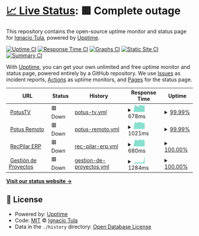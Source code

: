 # [📈 Live Status](https://logos914.github.io/potus-estado): <!--live status--> **🟥 Complete outage**

This repository contains the open-source uptime monitor and status page for [Ignacio Tula](www.logos.net.ar), powered by [Upptime](https://github.com/upptime/upptime).

[![Uptime CI](https://github.com/logos914/potus-estado/workflows/Uptime%20CI/badge.svg)](https://github.com/logos914/potus-estado/actions?query=workflow%3A%22Uptime+CI%22)
[![Response Time CI](https://github.com/logos914/potus-estado/workflows/Response%20Time%20CI/badge.svg)](https://github.com/logos914/potus-estado/actions?query=workflow%3A%22Response+Time+CI%22)
[![Graphs CI](https://github.com/logos914/potus-estado/workflows/Graphs%20CI/badge.svg)](https://github.com/logos914/potus-estado/actions?query=workflow%3A%22Graphs+CI%22)
[![Static Site CI](https://github.com/logos914/potus-estado/workflows/Static%20Site%20CI/badge.svg)](https://github.com/logos914/potus-estado/actions?query=workflow%3A%22Static+Site+CI%22)
[![Summary CI](https://github.com/logos914/potus-estado/workflows/Summary%20CI/badge.svg)](https://github.com/logos914/potus-estado/actions?query=workflow%3A%22Summary+CI%22)

With [Upptime](https://upptime.js.org), you can get your own unlimited and free uptime monitor and status page, powered entirely by a GitHub repository. We use [Issues](https://github.com/logos914/potus-estado/issues) as incident reports, [Actions](https://github.com/logos914/potus-estado/actions) as uptime monitors, and [Pages](https://logos914.github.io/potus-estado) for the status page.

<!--start: status pages-->
<!-- This summary is generated by Upptime (https://github.com/upptime/upptime) -->
<!-- Do not edit this manually, your changes will be overwritten -->
<!-- prettier-ignore -->
| URL | Status | History | Response Time | Uptime |
| --- | ------ | ------- | ------------- | ------ |
| <img alt="" src="https://icons.duckduckgo.com/ip3/tv.potus.ar.ico" height="13"> [PotusTV](https://tv.potus.ar) | 🟥 Down | [potus-tv.yml](https://github.com/logos914/potus-estado/commits/HEAD/history/potus-tv.yml) | <details><summary><img alt="Response time graph" src="./graphs/potus-tv/response-time-week.png" height="20"> 678ms</summary><br><a href="https://logos914.github.io/potus-estado/history/potus-tv"><img alt="Response time 813" src="https://img.shields.io/endpoint?url=https%3A%2F%2Fraw.githubusercontent.com%2Flogos914%2Fpotus-estado%2FHEAD%2Fapi%2Fpotus-tv%2Fresponse-time.json"></a><br><a href="https://logos914.github.io/potus-estado/history/potus-tv"><img alt="24-hour response time 716" src="https://img.shields.io/endpoint?url=https%3A%2F%2Fraw.githubusercontent.com%2Flogos914%2Fpotus-estado%2FHEAD%2Fapi%2Fpotus-tv%2Fresponse-time-day.json"></a><br><a href="https://logos914.github.io/potus-estado/history/potus-tv"><img alt="7-day response time 678" src="https://img.shields.io/endpoint?url=https%3A%2F%2Fraw.githubusercontent.com%2Flogos914%2Fpotus-estado%2FHEAD%2Fapi%2Fpotus-tv%2Fresponse-time-week.json"></a><br><a href="https://logos914.github.io/potus-estado/history/potus-tv"><img alt="30-day response time 924" src="https://img.shields.io/endpoint?url=https%3A%2F%2Fraw.githubusercontent.com%2Flogos914%2Fpotus-estado%2FHEAD%2Fapi%2Fpotus-tv%2Fresponse-time-month.json"></a><br><a href="https://logos914.github.io/potus-estado/history/potus-tv"><img alt="1-year response time 828" src="https://img.shields.io/endpoint?url=https%3A%2F%2Fraw.githubusercontent.com%2Flogos914%2Fpotus-estado%2FHEAD%2Fapi%2Fpotus-tv%2Fresponse-time-year.json"></a></details> | <details><summary><a href="https://logos914.github.io/potus-estado/history/potus-tv">99.99%</a></summary><a href="https://logos914.github.io/potus-estado/history/potus-tv"><img alt="All-time uptime 92.23%" src="https://img.shields.io/endpoint?url=https%3A%2F%2Fraw.githubusercontent.com%2Flogos914%2Fpotus-estado%2FHEAD%2Fapi%2Fpotus-tv%2Fuptime.json"></a><br><a href="https://logos914.github.io/potus-estado/history/potus-tv"><img alt="24-hour uptime 99.93%" src="https://img.shields.io/endpoint?url=https%3A%2F%2Fraw.githubusercontent.com%2Flogos914%2Fpotus-estado%2FHEAD%2Fapi%2Fpotus-tv%2Fuptime-day.json"></a><br><a href="https://logos914.github.io/potus-estado/history/potus-tv"><img alt="7-day uptime 99.99%" src="https://img.shields.io/endpoint?url=https%3A%2F%2Fraw.githubusercontent.com%2Flogos914%2Fpotus-estado%2FHEAD%2Fapi%2Fpotus-tv%2Fuptime-week.json"></a><br><a href="https://logos914.github.io/potus-estado/history/potus-tv"><img alt="30-day uptime 99.25%" src="https://img.shields.io/endpoint?url=https%3A%2F%2Fraw.githubusercontent.com%2Flogos914%2Fpotus-estado%2FHEAD%2Fapi%2Fpotus-tv%2Fuptime-month.json"></a><br><a href="https://logos914.github.io/potus-estado/history/potus-tv"><img alt="1-year uptime 93.13%" src="https://img.shields.io/endpoint?url=https%3A%2F%2Fraw.githubusercontent.com%2Flogos914%2Fpotus-estado%2FHEAD%2Fapi%2Fpotus-tv%2Fuptime-year.json"></a></details>
| <img alt="" src="https://icons.duckduckgo.com/ip3/remoto.potus.ar.ico" height="13"> [Potus Remoto](https://remoto.potus.ar) | 🟥 Down | [potus-remoto.yml](https://github.com/logos914/potus-estado/commits/HEAD/history/potus-remoto.yml) | <details><summary><img alt="Response time graph" src="./graphs/potus-remoto/response-time-week.png" height="20"> 1021ms</summary><br><a href="https://logos914.github.io/potus-estado/history/potus-remoto"><img alt="Response time 1313" src="https://img.shields.io/endpoint?url=https%3A%2F%2Fraw.githubusercontent.com%2Flogos914%2Fpotus-estado%2FHEAD%2Fapi%2Fpotus-remoto%2Fresponse-time.json"></a><br><a href="https://logos914.github.io/potus-estado/history/potus-remoto"><img alt="24-hour response time 905" src="https://img.shields.io/endpoint?url=https%3A%2F%2Fraw.githubusercontent.com%2Flogos914%2Fpotus-estado%2FHEAD%2Fapi%2Fpotus-remoto%2Fresponse-time-day.json"></a><br><a href="https://logos914.github.io/potus-estado/history/potus-remoto"><img alt="7-day response time 1021" src="https://img.shields.io/endpoint?url=https%3A%2F%2Fraw.githubusercontent.com%2Flogos914%2Fpotus-estado%2FHEAD%2Fapi%2Fpotus-remoto%2Fresponse-time-week.json"></a><br><a href="https://logos914.github.io/potus-estado/history/potus-remoto"><img alt="30-day response time 1091" src="https://img.shields.io/endpoint?url=https%3A%2F%2Fraw.githubusercontent.com%2Flogos914%2Fpotus-estado%2FHEAD%2Fapi%2Fpotus-remoto%2Fresponse-time-month.json"></a><br><a href="https://logos914.github.io/potus-estado/history/potus-remoto"><img alt="1-year response time 1249" src="https://img.shields.io/endpoint?url=https%3A%2F%2Fraw.githubusercontent.com%2Flogos914%2Fpotus-estado%2FHEAD%2Fapi%2Fpotus-remoto%2Fresponse-time-year.json"></a></details> | <details><summary><a href="https://logos914.github.io/potus-estado/history/potus-remoto">99.99%</a></summary><a href="https://logos914.github.io/potus-estado/history/potus-remoto"><img alt="All-time uptime 68.73%" src="https://img.shields.io/endpoint?url=https%3A%2F%2Fraw.githubusercontent.com%2Flogos914%2Fpotus-estado%2FHEAD%2Fapi%2Fpotus-remoto%2Fuptime.json"></a><br><a href="https://logos914.github.io/potus-estado/history/potus-remoto"><img alt="24-hour uptime 99.95%" src="https://img.shields.io/endpoint?url=https%3A%2F%2Fraw.githubusercontent.com%2Flogos914%2Fpotus-estado%2FHEAD%2Fapi%2Fpotus-remoto%2Fuptime-day.json"></a><br><a href="https://logos914.github.io/potus-estado/history/potus-remoto"><img alt="7-day uptime 99.99%" src="https://img.shields.io/endpoint?url=https%3A%2F%2Fraw.githubusercontent.com%2Flogos914%2Fpotus-estado%2FHEAD%2Fapi%2Fpotus-remoto%2Fuptime-week.json"></a><br><a href="https://logos914.github.io/potus-estado/history/potus-remoto"><img alt="30-day uptime 99.25%" src="https://img.shields.io/endpoint?url=https%3A%2F%2Fraw.githubusercontent.com%2Flogos914%2Fpotus-estado%2FHEAD%2Fapi%2Fpotus-remoto%2Fuptime-month.json"></a><br><a href="https://logos914.github.io/potus-estado/history/potus-remoto"><img alt="1-year uptime 93.14%" src="https://img.shields.io/endpoint?url=https%3A%2F%2Fraw.githubusercontent.com%2Flogos914%2Fpotus-estado%2FHEAD%2Fapi%2Fpotus-remoto%2Fuptime-year.json"></a></details>
| <img alt="" src="https://icons.duckduckgo.com/ip3/recpilar.potus.ar.ico" height="13"> [RecPilar ERP](https://recpilar.potus.ar) | 🟥 Down | [rec-pilar-erp.yml](https://github.com/logos914/potus-estado/commits/HEAD/history/rec-pilar-erp.yml) | <details><summary><img alt="Response time graph" src="./graphs/rec-pilar-erp/response-time-week.png" height="20"> 680ms</summary><br><a href="https://logos914.github.io/potus-estado/history/rec-pilar-erp"><img alt="Response time 1522" src="https://img.shields.io/endpoint?url=https%3A%2F%2Fraw.githubusercontent.com%2Flogos914%2Fpotus-estado%2FHEAD%2Fapi%2Frec-pilar-erp%2Fresponse-time.json"></a><br><a href="https://logos914.github.io/potus-estado/history/rec-pilar-erp"><img alt="24-hour response time 596" src="https://img.shields.io/endpoint?url=https%3A%2F%2Fraw.githubusercontent.com%2Flogos914%2Fpotus-estado%2FHEAD%2Fapi%2Frec-pilar-erp%2Fresponse-time-day.json"></a><br><a href="https://logos914.github.io/potus-estado/history/rec-pilar-erp"><img alt="7-day response time 680" src="https://img.shields.io/endpoint?url=https%3A%2F%2Fraw.githubusercontent.com%2Flogos914%2Fpotus-estado%2FHEAD%2Fapi%2Frec-pilar-erp%2Fresponse-time-week.json"></a><br><a href="https://logos914.github.io/potus-estado/history/rec-pilar-erp"><img alt="30-day response time 865" src="https://img.shields.io/endpoint?url=https%3A%2F%2Fraw.githubusercontent.com%2Flogos914%2Fpotus-estado%2FHEAD%2Fapi%2Frec-pilar-erp%2Fresponse-time-month.json"></a><br><a href="https://logos914.github.io/potus-estado/history/rec-pilar-erp"><img alt="1-year response time 1522" src="https://img.shields.io/endpoint?url=https%3A%2F%2Fraw.githubusercontent.com%2Flogos914%2Fpotus-estado%2FHEAD%2Fapi%2Frec-pilar-erp%2Fresponse-time-year.json"></a></details> | <details><summary><a href="https://logos914.github.io/potus-estado/history/rec-pilar-erp">100.00%</a></summary><a href="https://logos914.github.io/potus-estado/history/rec-pilar-erp"><img alt="All-time uptime 91.11%" src="https://img.shields.io/endpoint?url=https%3A%2F%2Fraw.githubusercontent.com%2Flogos914%2Fpotus-estado%2FHEAD%2Fapi%2Frec-pilar-erp%2Fuptime.json"></a><br><a href="https://logos914.github.io/potus-estado/history/rec-pilar-erp"><img alt="24-hour uptime 99.97%" src="https://img.shields.io/endpoint?url=https%3A%2F%2Fraw.githubusercontent.com%2Flogos914%2Fpotus-estado%2FHEAD%2Fapi%2Frec-pilar-erp%2Fuptime-day.json"></a><br><a href="https://logos914.github.io/potus-estado/history/rec-pilar-erp"><img alt="7-day uptime 100.00%" src="https://img.shields.io/endpoint?url=https%3A%2F%2Fraw.githubusercontent.com%2Flogos914%2Fpotus-estado%2FHEAD%2Fapi%2Frec-pilar-erp%2Fuptime-week.json"></a><br><a href="https://logos914.github.io/potus-estado/history/rec-pilar-erp"><img alt="30-day uptime 99.25%" src="https://img.shields.io/endpoint?url=https%3A%2F%2Fraw.githubusercontent.com%2Flogos914%2Fpotus-estado%2FHEAD%2Fapi%2Frec-pilar-erp%2Fuptime-month.json"></a><br><a href="https://logos914.github.io/potus-estado/history/rec-pilar-erp"><img alt="1-year uptime 91.11%" src="https://img.shields.io/endpoint?url=https%3A%2F%2Fraw.githubusercontent.com%2Flogos914%2Fpotus-estado%2FHEAD%2Fapi%2Frec-pilar-erp%2Fuptime-year.json"></a></details>
| <img alt="" src="https://icons.duckduckgo.com/ip3/p.potus.ar.ico" height="13"> [Gestión de Proyectos](https://p.potus.ar) | 🟥 Down | [gestion-de-proyectos.yml](https://github.com/logos914/potus-estado/commits/HEAD/history/gestion-de-proyectos.yml) | <details><summary><img alt="Response time graph" src="./graphs/gestion-de-proyectos/response-time-week.png" height="20"> 1284ms</summary><br><a href="https://logos914.github.io/potus-estado/history/gestion-de-proyectos"><img alt="Response time 885" src="https://img.shields.io/endpoint?url=https%3A%2F%2Fraw.githubusercontent.com%2Flogos914%2Fpotus-estado%2FHEAD%2Fapi%2Fgestion-de-proyectos%2Fresponse-time.json"></a><br><a href="https://logos914.github.io/potus-estado/history/gestion-de-proyectos"><img alt="24-hour response time 4935" src="https://img.shields.io/endpoint?url=https%3A%2F%2Fraw.githubusercontent.com%2Flogos914%2Fpotus-estado%2FHEAD%2Fapi%2Fgestion-de-proyectos%2Fresponse-time-day.json"></a><br><a href="https://logos914.github.io/potus-estado/history/gestion-de-proyectos"><img alt="7-day response time 1284" src="https://img.shields.io/endpoint?url=https%3A%2F%2Fraw.githubusercontent.com%2Flogos914%2Fpotus-estado%2FHEAD%2Fapi%2Fgestion-de-proyectos%2Fresponse-time-week.json"></a><br><a href="https://logos914.github.io/potus-estado/history/gestion-de-proyectos"><img alt="30-day response time 997" src="https://img.shields.io/endpoint?url=https%3A%2F%2Fraw.githubusercontent.com%2Flogos914%2Fpotus-estado%2FHEAD%2Fapi%2Fgestion-de-proyectos%2Fresponse-time-month.json"></a><br><a href="https://logos914.github.io/potus-estado/history/gestion-de-proyectos"><img alt="1-year response time 885" src="https://img.shields.io/endpoint?url=https%3A%2F%2Fraw.githubusercontent.com%2Flogos914%2Fpotus-estado%2FHEAD%2Fapi%2Fgestion-de-proyectos%2Fresponse-time-year.json"></a></details> | <details><summary><a href="https://logos914.github.io/potus-estado/history/gestion-de-proyectos">100.00%</a></summary><a href="https://logos914.github.io/potus-estado/history/gestion-de-proyectos"><img alt="All-time uptime 92.21%" src="https://img.shields.io/endpoint?url=https%3A%2F%2Fraw.githubusercontent.com%2Flogos914%2Fpotus-estado%2FHEAD%2Fapi%2Fgestion-de-proyectos%2Fuptime.json"></a><br><a href="https://logos914.github.io/potus-estado/history/gestion-de-proyectos"><img alt="24-hour uptime 99.98%" src="https://img.shields.io/endpoint?url=https%3A%2F%2Fraw.githubusercontent.com%2Flogos914%2Fpotus-estado%2FHEAD%2Fapi%2Fgestion-de-proyectos%2Fuptime-day.json"></a><br><a href="https://logos914.github.io/potus-estado/history/gestion-de-proyectos"><img alt="7-day uptime 100.00%" src="https://img.shields.io/endpoint?url=https%3A%2F%2Fraw.githubusercontent.com%2Flogos914%2Fpotus-estado%2FHEAD%2Fapi%2Fgestion-de-proyectos%2Fuptime-week.json"></a><br><a href="https://logos914.github.io/potus-estado/history/gestion-de-proyectos"><img alt="30-day uptime 99.25%" src="https://img.shields.io/endpoint?url=https%3A%2F%2Fraw.githubusercontent.com%2Flogos914%2Fpotus-estado%2FHEAD%2Fapi%2Fgestion-de-proyectos%2Fuptime-month.json"></a><br><a href="https://logos914.github.io/potus-estado/history/gestion-de-proyectos"><img alt="1-year uptime 92.21%" src="https://img.shields.io/endpoint?url=https%3A%2F%2Fraw.githubusercontent.com%2Flogos914%2Fpotus-estado%2FHEAD%2Fapi%2Fgestion-de-proyectos%2Fuptime-year.json"></a></details>

<!--end: status pages-->

[**Visit our status website →**](https://logos914.github.io/potus-estado)

## 📄 License

- Powered by: [Upptime](https://github.com/upptime/upptime)
- Code: [MIT](./LICENSE) © [Ignacio Tula](www.logos.net.ar)
- Data in the `./history` directory: [Open Database License](https://opendatacommons.org/licenses/odbl/1-0/)
